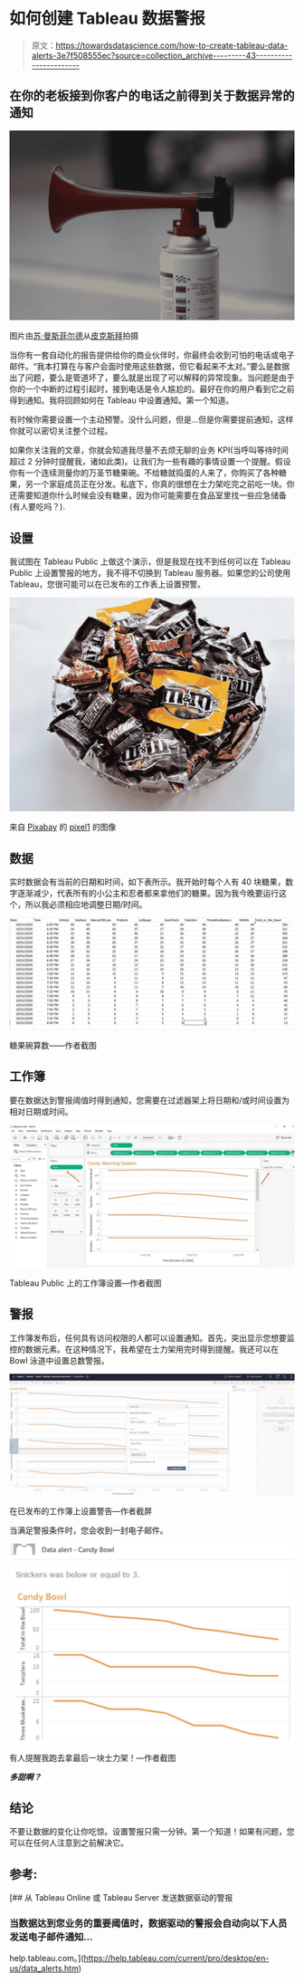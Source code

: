 # 如何创建 Tableau 数据警报

> 原文：<https://towardsdatascience.com/how-to-create-tableau-data-alerts-3e7f508555ec?source=collection_archive---------43----------------------->

## 在你的老板接到你客户的电话之前得到关于数据异常的通知

![](img/19b683bc50f8ac9af94bdea7e86d0c01.png)

图片由[苏·曼斯菲尔德](https://pixabay.com/users/sueinpng-5487588/?utm_source=link-attribution&utm_medium=referral&utm_campaign=image&utm_content=2355859)从[皮克斯拜](https://pixabay.com/?utm_source=link-attribution&utm_medium=referral&utm_campaign=image&utm_content=2355859)拍摄

当你有一套自动化的报告提供给你的商业伙伴时，你最终会收到可怕的电话或电子邮件。“我本打算在与客户会面时使用这些数据，但它看起来不太对。”要么是数据出了问题，要么是管道坏了，要么就是出现了可以解释的异常现象。当问题是由于你的一个中断的过程引起时，接到电话是令人尴尬的。最好在你的用户看到它之前得到通知。我将回顾如何在 Tableau 中设置通知。第一个知道。

有时候你需要设置一个主动预警。没什么问题，但是…但是你需要提前通知，这样你就可以密切关注整个过程。

如果你关注我的文章，你就会知道我尽量不去烦无聊的业务 KPI(当呼叫等待时间超过 2 分钟时提醒我，诸如此类)。让我们为一些有趣的事情设置一个提醒。假设你有一个连续测量你的万圣节糖果碗。不给糖就捣蛋的人来了，你购买了各种糖果，另一个家庭成员正在分发。私底下，你真的很想在士力架吃完之前吃一块。你还需要知道你什么时候会没有糖果，因为你可能需要在食品室里找一些应急储备(有人要吃吗？).

## **设置**

我试图在 Tableau Public 上做这个演示，但是我现在找不到任何可以在 Tableau Public 上设置警报的地方。我不得不切换到 Tableau 服务器。如果您的公司使用 Tableau，您很可能可以在已发布的工作表上设置预警。

![](img/c10f3065d5b1bbd3c151948b37842bff.png)

来自 [Pixabay](https://pixabay.com/?utm_source=link-attribution&utm_medium=referral&utm_campaign=image&utm_content=1014629) 的 [pixel1](https://pixabay.com/users/pixel1-336525/?utm_source=link-attribution&utm_medium=referral&utm_campaign=image&utm_content=1014629) 的图像

## 数据

实时数据会有当前的日期和时间，如下表所示。我开始时每个人有 40 块糖果，数字逐渐减少，代表所有的小公主和忍者都来拿他们的糖果。因为我今晚要运行这个，所以我必须相应地调整日期/时间。

![](img/eea1d81586c35618c9e55e9654e1514c.png)

糖果碗算数——作者截图

## 工作簿

要在数据达到警报阈值时得到通知，您需要在过滤器架上将日期和/或时间设置为相对日期或时间。

![](img/3f2206a314fbffdeb3486ed6c3f97389.png)

Tableau Public 上的工作簿设置—作者截图

## 警报

工作簿发布后，任何具有访问权限的人都可以设置通知。首先，突出显示您想要监控的数据元素。在这种情况下，我希望在士力架用完时得到提醒。我还可以在 Bowl 泳道中设置总数警报。

![](img/40883734447af319aac5254590165c29.png)

在已发布的工作簿上设置警告—作者截屏

当满足警报条件时，您会收到一封电子邮件。

![](img/a84d0c8656d4655bb30f807b498f2975.png)

有人提醒我跑去拿最后一块士力架！—作者截图

***多甜啊？***

## 结论

不要让数据的变化让你吃惊。设置警报只需一分钟。第一个知道！如果有问题，您可以在任何人注意到之前解决它。

## 参考:

[](https://help.tableau.com/current/pro/desktop/en-us/data_alerts.htm) [## 从 Tableau Online 或 Tableau Server 发送数据驱动的警报

### 当数据达到您业务的重要阈值时，数据驱动的警报会自动向以下人员发送电子邮件通知…

help.tableau.com。](https://help.tableau.com/current/pro/desktop/en-us/data_alerts.htm)